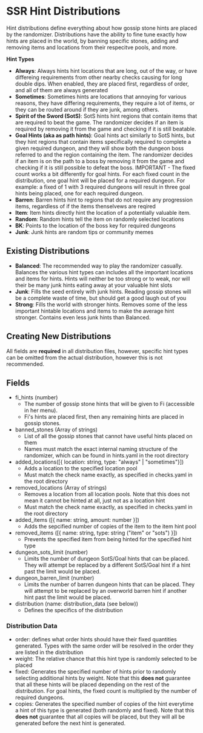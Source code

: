 # SSR Hint Distributions

Hint distributions define everything about how gossip stone hints are placed by the randomizer. Distributions have the ability to fine tune exactly how hints are placed in the world, by banning specific stones, adding and removing items and locations from their respecitve pools, and more.


**Hint Types**
- **Always**: Always hints hint locations that are long, out of the way, or have differeing requirements from other nearby checks causing for long double dips. When enabled, they are placed first, regardless of order, and all of them are always generated
- **Sometimes**: Sometimes hints are locations that annoying for various reasons, they have differing requirements, they require a lot of items, or they can be routed around if they are junk, among others.
- **Spirit of the Sword (SotS)**: SotS hints hint regions that contain items that are required to beat the game. The randomizer decides if an item is required by removing it from the game and checking if it is still beatable.
- **Goal Hints (aka as path hints)**: Goal hints act similarly to SotS hints, but they hint regions that contain items specifically required to complete a given required dungeon, and they will show both the dungeon boss referred to and the region containing the item. The randomizer decides if an item is on the path to a boss by removing it from the game and checking if it is still possible to defeat the boss. IMPORTANT - The fixed count works a bit differently for goal hints. For each fixed count in the distribution, one goal hint will be placed for a required dungeon. For example: a fixed of 1 with 3 required dungeons will result in three goal hints being placed, one for each required dungeon.
- **Barren**: Barren hints hint to regions that do not require any progression items, regardless of if the items thenselvews are reqired
- **Item**: Item hints directly hint the location of a potentially valuable item.
- **Random**: Random hints tell the item on randomly selected locations
- **BK**: Points to the location of the boss key for required dungeons
- **Junk**: Junk hints are random tips or community memes


## Existing Distributions
- **Balanced**: The recommended way to play the randomizer casually. Balances the various hint types can includes all the important locations and items for hints. Hints will neither be too strong or to weak, nor will their be many junk hints eating away at your valuable hint slots
- **Junk**: Fills the seed entirely with junk hints. Reading gossip stones will be a complete waste of time, but should get a good laugh out of you
- **Strong**: Fills the world with stronger hints. Removes some of the less important hintable locations and items to make the average hint stronger. Contains even less junk hints than Balanced.


## Creating New Distributions
All fields are **required** in all distribution files, however, specific hint types can be omitted from the actual distribution, however this is not recommended.

## Fields
- fi_hints (number)
  - The number of gossip stone hints that will be given to Fi (accessible in her menu).
  - Fi's hints are placed first, then any remaining hints are placed in gossip stones.
- banned_stones (Array of strings)
  - List of all the gossip stones that cannot have useful hints placed on them
  - Names must match the exact internal naming structure of the randomizer, which can be found in hints.yaml in the root directory
- added_locations([{ location: string, type: "always" | "sometimes"}])
  - Adds a location to the specified location pool
  - Must match the check name exactly, as specified in checks.yaml in the root directory
- removed_locations (Array of strings)
  - Removes a location from all location pools. Note that this does not mean it cannot be hinted at all, just not as a location hint
  - Must match the check name exactly, as specified in checks.yaml in the root directory
- added_items ([{ name: string, amount: number }])
  - Adds the sepcified number of copies of the item to the item hint pool
- removed_items ([{ name: string, type: string ("item" or "sots") }])
  - Prevents the specified item from being hinted for the specified hint type
- dungeon_sots_limit (number)
  - Limits the number of dungeon SotS/Goal hints that can be placed. They will attempt be replaced by a different SotS/Goal hint if a hint past the limit would be placed.
- dungeon_barren_limit (number)
  - Limits the number of barren dungeon hints that can be placed. They will attempt to be replaced by an overworld barren hint if another hint past the limit would be placed.
- distribution (name: distribution_data (see below))
  - Defines the specifics of the distribution

### Distribution Data
- order: defines what order hints should have their fixed quantities generated. Types with the same order will be resolved in the order they are listed in the distribution
- weight: The relative chance that this hint type is randomly selected to be placed
- fixed: Generates the specified number of hints prior to randomly selecting additional hints by weight. Note that this **does not** guarantee that all these hints will be placed depending on the rest of the distribution. For goal hints, the fixed count is multiplied by the number of required dungeons.
- copies: Generates the specified number of copies of the hint everytime a hint of this type is generated (both randomly and fixed). Note that this **does not** guarantee that all copies will be placed, but they will all be generated before the next hint is generated.
